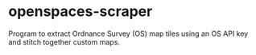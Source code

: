 openspaces-scraper
==================

Program to extract Ordnance Survey (OS) map tiles using an OS API key and stitch together custom maps.
